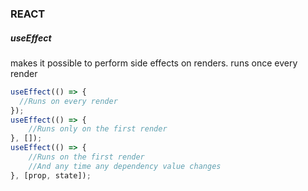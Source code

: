 ### REACT
##### useEffect
makes it possible to perform side effects on renders. runs once every render
```javascript
useEffect(() => {
  //Runs on every render
});
useEffect(() => {
    //Runs only on the first render
}, []);
useEffect(() => {
    //Runs on the first render
    //And any time any dependency value changes
}, [prop, state]);
```
